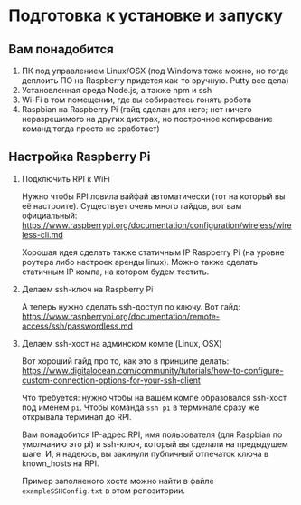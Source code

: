 # Подготовка к установке и запуску

## Вам понадобится

1. ПК под управлением Linux/OSX (под Windows тоже можно, но тогде деплоить ПО на Raspberry придется как-то вручную. Putty все дела)
2. Установленная среда Node.js, а также npm и ssh
3. Wi-Fi в том помещении, где вы собираетесь гонять робота
4. Raspbian на Raspberry Pi (гайд сделан для него; нет ничего неразрешимого на других дистрах, но построчное копирование команд тогда просто не сработает)
    
    
## Настройка Raspberry Pi

1. Подключить RPI к WiFi

    Нужно чтобы RPI ловила вайфай автоматически (тот на который вы её настроите). Существует очень много гайдов, вот вам официальный:
    https://www.raspberrypi.org/documentation/configuration/wireless/wireless-cli.md

    Хорошая идея сделать также статичным IP Raspberry Pi (на уровне роутера либо настроек аренды linux). Можно также сделать статичным IP компа, на котором будем тестить.

2. Делаем ssh-ключ на Raspberry Pi

    А теперь нужно сделать ssh-доступ по ключу. Вот гайд:
    https://www.raspberrypi.org/documentation/remote-access/ssh/passwordless.md


3. Делаем ssh-хост на админском компе (Linux, OSX)

    Вот хороший гайд про то, как это в принципе делать:
    https://www.digitalocean.com/community/tutorials/how-to-configure-custom-connection-options-for-your-ssh-client

    Что требуется: нужно чтобы на вашем компе образовался ssh-хост под именем `pi`. Чтобы команда `ssh pi` в терминале сразу же открывала терминал до RPI.

    Вам понадобится IP-адрес RPI, имя пользователя (для Raspbian по умолчанию это pi) и ssh-ключ, который вы сделали на предыдущем шаге. И, я надеюсь, вы закинули публичный отпечаток ключа в known_hosts на RPI.

    Пример заполненого хоста можно найти в файле `exampleSSHConfig.txt` в этом репозитории.


